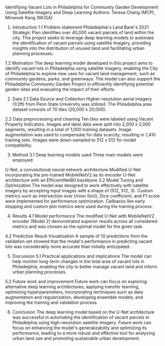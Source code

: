 Identifying Vacant Lots in Philadelphia for Community Garden Development Using Satellite Imagery and Deep Learning
Authors: Teresa Chang (MCP), Minwook Kang (MUSA)
1. Introduction
1.1 Problem statement
Philadelphia's Land Bank's 2021 Strategic Plan identifies over 40,000 vacant parcels of land within the city. This project seeks to leverage deep learning models to automate the identification of vacant parcels using satellite imagery, providing insights into the distribution of unused land and facilitating urban planning processes.

1.2 Motivation
The deep learning model developed in this project aims to identify vacant lots in Philadelphia using satellite imagery, enabling the City of Philadelphia to explore new uses for vacant land management, such as community gardens, parks, and greenways. The model can also support the Philadelphia Community Garden Project in efficiently identifying potential garden sites and evaluating the impact of their efforts.

2. Data
2.1 Data Source and Collection
Higher-resolution aerial imagery (1/2ft) from Penn State University was utilized. The Philadelphia area dataset consists of 70 tiles (20,000 x 20,000).

2.2 Data preprocessing and cleaning
Ten tiles were labeled using Vacant Property Indicators. Images and label data were split into 2,000 x 2,000 segments, resulting in a total of 1,000 training datasets. Image augmentation was used to compensate for data scarcity, resulting in 1,410 training sets. Images were down-sampled to 512 x 512 for model compatibility.

3. Method
3.1 Deep learning models used
Three main models were employed:

U-Net, a convolutional neural network architecture
Modified U-Net incorporating the pre-trained MobileNetV2 as its encoder
U-Net architecture with an EfficientNetB0 backbone
3.2 Model Tuning and Optimization
The model was designed to work effectively with satellite imagery by accepting input images with a shape of (512, 512, 3). Custom metrics such as Intersection over Union (IoU), Dice coefficient, and F1 score were implemented for performance optimization. Callbacks like early stopping and custom plot metrics were used during the training process.

4. Results
4.1 Model performance
The modified U-Net with MobileNetV2 encoder (Model 2) demonstrated superior results across all considered metrics and was chosen as the optimal model for the given task.

4.2 Prediction Result Visualization
A sample of 10 predictions from the validation set showed that the model's performance in predicting vacant lots was considerably more accurate than initially anticipated.

5. Discussion
5.1 Practical applications and implications
The model can help monitor long-term changes in the total area of vacant lots in Philadelphia, enabling the city to better manage vacant land and inform urban planning processes.

5.2 Future work and improvement
Future work can focus on exploring alternative deep learning architectures, applying transfer learning, optimizing hyperparameters, incorporating techniques such as data augmentation and regularization, developing ensemble models, and improving the training and validation process.

6. Conclusion
The deep learning model based on the U-Net architecture was successful in automating the identification of vacant parcels in Philadelphia using high-resolution satellite imagery. Future work can focus on enhancing the model's generalizability and optimizing its performance, leading to a more robust and effective tool for analyzing urban land use and promoting sustainable urban development.
